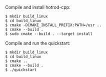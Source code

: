 Compile and install hotrod-cpp:

    $ mkdir build_linux
    $ cd build_linux
    $ cmake -DCMAKE_INSTALL_PREFIX:PATH=/usr ..
    $ cmake --build .
    $ sudo cmake --build . --target install

Compile and run the quickstart:

    $ mkdir build_linux
    $ cd build_linux
    $ cmake ..
    $ cmake --build .
    $ ./quickstart
